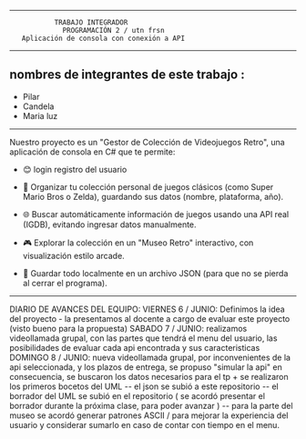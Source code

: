 --------------------------------------------
               TRABAJO INTEGRADOR
                 PROGRAMACIÓN 2 / utn frsn
       Aplicación de consola con conexión a API
---------------------------


## nombres de integrantes de este trabajo :

*  Pilar
* Candela
* Maria luz
----------------------------------------
Nuestro proyecto es un "Gestor de Colección de Videojuegos Retro", una aplicación de consola en C# que te permite:
* 😊 login registro del usuario
  
* 📂 Organizar tu colección personal de juegos clásicos (como Super Mario Bros o Zelda), guardando sus datos (nombre, plataforma, año).

* 🌐 Buscar automáticamente información de juegos usando una API real (IGDB), evitando ingresar datos manualmente.

* 🎮 Explorar la colección en un "Museo Retro" interactivo, con visualización estilo arcade.

* 💾 Guardar todo localmente en un archivo JSON (para que no se pierda al cerrar el programa).

--------------------------------------
DIARIO DE AVANCES DEL EQUIPO: 
VIERNES 6 / JUNIO: Definimos la idea del proyecto - la presentamos al docente a cargo de evaluar este proyecto (visto bueno para la propuesta)
SABADO 7 / JUNIO: realizamos videollamada grupal, con las partes que tendrá el menu del usuario, las posibilidades de evaluar cada api encontrada y sus caracteristicas 
DOMINGO 8 / JUNIO: nueva videollamada grupal, por inconvenientes de la api seleccionada, y los plazos de entrega, se propuso "simular la api"
en consecuencia, se buscaron los datos necesarios para el tp + se realizaron los primeros bocetos del UML 
-- el json se subió a este repositorio 
-- el borrador del UML se subió en el repositorio ( se acordó presentar el borrador durante la próxima clase, para poder avanzar ) 
-- para la parte del museo se acordó generar patrones ASCII / para mejorar la experiencia del usuario y considerar sumarlo en caso de contar con tiempo en el menu. 
